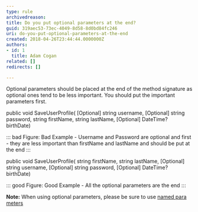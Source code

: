 ```yaml
---
type: rule
archivedreason: 
title: Do you put optional parameters at the end?
guid: 319aec53-73ec-4049-8d58-8d0bd84fc246
uri: do-you-put-optional-parameters-at-the-end
created: 2018-04-26T23:44:44.0000000Z
authors:
- id: 1
  title: Adam Cogan
related: []
redirects: []

---
```


Optional parameters should be placed at the end of the method signature as optional ones tend to be less important. You should put the important parameters first.


<!--endintro-->

public void SaveUserProfile(
[Optional] string username,
[Optional] string password,
string firstName,
string lastName, 
[Optional] DateTime? birthDate)


::: bad
Figure: Bad Example - Username and Password are optional and first - they are less important than firstName and lastName and should be put at the end
:::




public void SaveUserProfile(
string firstName,
string lastName, 
[Optional] string username,
[Optional] string password,
[Optional] DateTime? birthDate)


::: good
Figure: Good Example - All the optional parameters are the end
:::




**Note:** When using optional parameters, please be sure to use [named para meters](/_layouts/15/FIXUPREDIRECT.ASPX?WebId=3dfc0e07-e23a-4cbb-aac2-e778b71166a2&amp;TermSetId=07da3ddf-0924-4cd2-a6d4-a4809ae20160&amp;TermId=ba22dc4c-aec4-471d-8157-0a540ddf6310)
